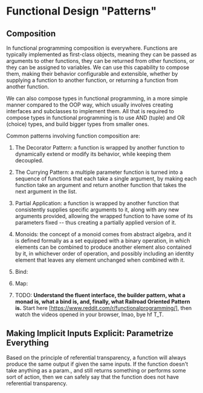 # Functional Design "Patterns"

## Composition

In functional programming composition is everywhere. Functions are typically implemented as first-class objects, meaning they can be passed as arguments to other functions, they can be returned from other functions, or they can be assigned to variables. We can use this capability to compose them, making their behavior configurable and extensible, whether by supplying a function to another function, or returning a function from another function.

We can also compose types in functional programming, in a more simple manner compared to the OOP way, which usually involves creating interfaces and subclasses to implement them. All that is required to compose types in functional programming is to use AND (tuple) and OR (choice) types, and build bigger types from smaller ones.

Common patterns involving function composition are:

1. The Decorator Pattern: a function is wrapped by another function to dynamically extend or modify its behavior, while keeping them decoupled.

1. The Currying Pattern: a multiple parameter function is turned into a sequence of functions that each take a single argument, by making each function take an argument and return another function that takes the next argument in the list.

2. Partial Application: a function is wrapped by another function that consistently supplies specific arguments to it, along with any new arguments provided, allowing the wrapped function to have some of its parameters fixed -- thus creating a partially applied version of it.

3. Monoids: the concept of a monoid comes from abstract algebra, and it is defined formally as a set equipped with a binary operation, in which elements can be combined to produce another element also contained by it, in whichever order of operation, and possibly including an identity element that leaves any element unchanged when combined with it.

4. Bind: 

5. Map:

3. TODO: **Understand the fluent interface, the builder pattern, what a monad is, what a bind is, and, finally, what Railroad Oriented Pattern is.** Start here [https://www.reddit.com/r/functionalprogramming/], then watch the videos opened in your browser, lmao, bye hf T_T.

## Making Implicit Inputs Explicit: Parametrize Everything

Based on the principle of referential transparency, a function will always produce the same output if given the same inputs. If the function doesn't take anything as a param., and still returns something or performs some sort of action, then we can safely say that the function does not have referential transparency.
